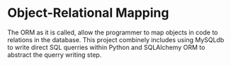 # Object-Relational Mapping

The ORM as it is called, allow the programmer to map objects in code to relations in
the database. 
This project combinely includes using MySQLdb to write direct SQL querries within Python and
SQLAlchemy ORM to abstract the querry writing step. 
